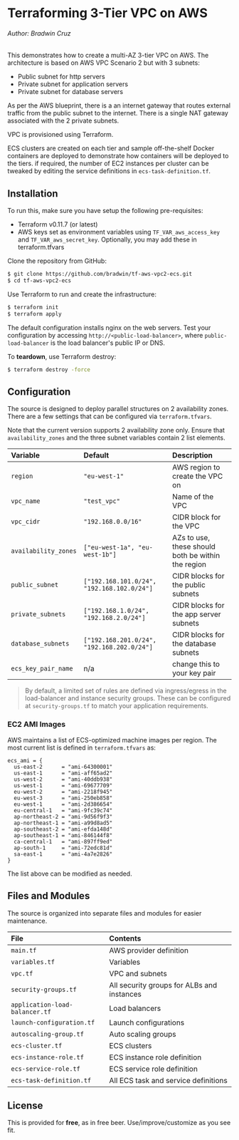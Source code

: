 # Terraforming 3-Tier VPC on AWS
###### Author: Bradwin Cruz

This demonstrates how to create a multi-AZ 3-tier VPC on AWS. The architecture is based on AWS VPC Scenario 2 but with 3 subnets: 

   - Public subnet for http servers 
   - Private subnet for application servers
   - Private subnet for database servers

As per the AWS blueprint, there is a an internet gateway that routes external traffic from the public subnet to the internet. There is a single NAT gateway associated with the 2 private subnets. 

VPC is provisioned using Terraform. 

ECS clusters are created on each tier and sample off-the-shelf Docker containers are deployed to demonstrate how containers will be deployed to the tiers. if required, the number of EC2 instances per cluster can be tweaked by editing the service definitions in `ecs-task-definition.tf`.

## Installation

To run this, make sure you have setup the following pre-requisites:

  - Terraform v0.11.7 (or latest)
  - AWS keys set as environment variables using `TF_VAR_aws_access_key` and `TF_VAR_aws_secret_key`. Optionally, you may add these in terraform.tfvars

Clone the repository from GitHub:

```sh
$ git clone https://github.com/bradwin/tf-aws-vpc2-ecs.git
$ cd tf-aws-vpc2-ecs
```

Use Terraform to run and create the infrastructure: 

```sh
$ terraform init
$ terraform apply
```

The default configuration installs nginx on the web servers. Test your configuration by accessing `http://<public-load-balancer>`, where `public-load-balancer` is the load balancer's public IP or DNS.

To **teardown**, use Terraform destroy: 

```sh
$ terraform destroy -force
```

## Configuration 

The source is designed to deploy parallel structures on 2 availability zones. There are a few settings that can be configured via `terraform.tfvars`.

Note that the current version supports 2 availability zone only. Ensure that `availability_zones` and the three subnet variables contain 2 list elements.

| Variable             | Default                                    | Description                                        |
| :--------------------| :----------------------------------------- | :------------------------------------------------- |
| `region`             | `"eu-west-1"`                              | AWS region to create the VPC on                    |
| `vpc_name`           | `"test_vpc"`                               | Name of the VPC                                    | 
| `vpc_cidr`           | `"192.168.0.0/16"`                         | CIDR block for the VPC                             | 
| `availability_zones` | `["eu-west-1a", "eu-west-1b"]`             | AZs to use, these should both be within the region |
| `public_subnet`      | `["192.168.101.0/24", "192.168.102.0/24"]` | CIDR blocks for the public subnets                 |
| `private_subnets`    | `["192.168.1.0/24", "192.168.2.0/24"]`     | CIDR blocks for the app server subnets             | 
| `database_subnets`   | `["192.168.201.0/24", "192.168.202.0/24"]` | CIDR blocks for the database subnets               |
| `ecs_key_pair_name`  | n/a                                        | change this to your key pair                       |

> By default, a limited set of rules are defined via ingress/egress in the load-balancer and instance security  groups.  These can be configured at `security-groups.tf` to match your application requirements.

### EC2 AMI Images 
AWS maintains a list of ECS-optimized machine images per region. The most current list is defined in `terraform.tfvars` as: 
```
ecs_ami = {
  us-east-2      = "ami-64300001"
  us-east-1      = "ami-aff65ad2"
  us-west-2      = "ami-40ddb938"
  us-west-1      = "ami-69677709"
  eu-west-2      = "ami-2218f945"
  eu-west-3      = "ami-250eb858"
  eu-west-1      = "ami-2d386654"
  eu-central-1   = "ami-9fc39c74"
  ap-northeast-2 = "ami-9d56f9f3"
  ap-northeast-1 = "ami-a99d8ad5"
  ap-southeast-2 = "ami-efda148d"
  ap-southeast-1 = "ami-846144f8"
  ca-central-1   = "ami-897ff9ed"
  ap-south-1     = "ami-72edc81d"
  sa-east-1      = "ami-4a7e2826"
}
```
The list above can be modified as needed.

## Files and Modules

The source is organized into separate files and modules for easier maintenance.

| File                           | Contents                                   |
| :----------------------------- | :----------------------------------------- |
| `main.tf`                      | AWS provider definition                    |
| `variables.tf`                 | Variables                                  |
| `vpc.tf`                       | VPC and subnets                            |
| `security-groups.tf`           | All security groups for ALBs and instances |
| `application-load-balancer.tf` | Load balancers                             |
| `launch-configuration.tf`      | Launch configurations                      |
| `autoscaling-group.tf`         | Auto scaling groups                        |
| `ecs-cluster.tf`               | ECS clusters                               | 
| `ecs-instance-role.tf`         | ECS instance role definition               |
| `ecs-service-role.tf`          | ECS service role definition                |
| `ecs-task-definition.tf`       | All ECS task and service definitions       | 


## License 

This is provided for **free**, as in free beer. 
Use/improve/customize as you see fit.
